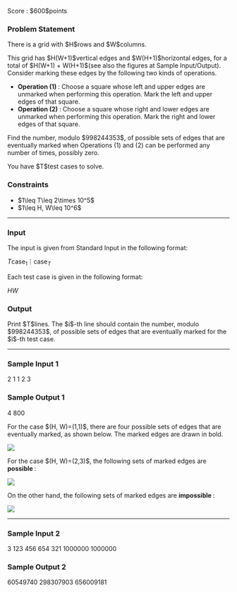 
<div>

<span>

<span>

<p>
Score : $600$points
</p>

<div>

<section>

### **Problem Statement**

<p>
There is a grid with $H$rows and $W$columns.
</p>

<p>
This grid has $H(W+1)$vertical edges and $W(H+1)$horizontal edges, for a total of $H(W+1) + W(H+1)$(see also the figures at Sample Input/Output). Consider marking these edges by the following two kinds of operations.
</p>

<ul>

<li>

<strong>
Operation (1)
</strong>
: Choose a square whose left and upper edges are unmarked when performing this operation. Mark the left and upper edges of that square.
</li>

<li>

<strong>
Operation (2)
</strong>
: Choose a square whose right and lower edges are unmarked when performing this operation. Mark the right and lower edges of that square.
</li>

</ul>

<p>
Find the number, modulo $998244353$, of possible sets of edges that are eventually marked when Operations (1) and (2) can be performed any number of times, possibly zero.
</p>

<p>
You have $T$test cases to solve.
</p>

</section>

</div>

<div>

<section>

### **Constraints**

<ul>

<li>
$1\leq T\leq 2\times 10^5$
</li>

<li>
$1\leq H, W\leq 10^6$
</li>

</ul>

</section>

</div>

---

<div>

<div>

<section>

### **Input**

<p>
The input is given from Standard Input in the following format:
</p>

<div>

$T$$\text{case}_1$$\vdots$$\text{case}_T$
</div>

<p>
Each test case is given in the following format:
</p>

<div>

$H$$W$
</div>

</section>

</div>

<div>

<section>

### **Output**

<p>
Print $T$lines. The $i$-th line should contain the number, modulo $998244353$, of possible sets of edges that are eventually marked for the $i$-th test case.
</p>

</section>

</div>

</div>

---

<div>

<section>

### **Sample Input 1**

<div>

2
1 1
2 3

</div>

</section>

</div>

<div>

<section>

### **Sample Output 1**

<div>

4
800

</div>

<p>
For the case $(H, W)=(1,1)$, there are four possible sets of edges that are eventually marked, as shown below. The marked edges are drawn in bold.
</p>

<p>

<img src="https://img.atcoder.jp/arc166/bd84a15ada55c0df6d4e66863053bd59.png">

</img>

</p>

<p>
For the case $(H, W)=(2,3)$, the following sets of marked edges are 
<strong>
possible
</strong>
:
</p>

<p>

<img src="https://img.atcoder.jp/arc166/66c77b9132c38d82c36732966ff3ae4f.png">

</img>

</p>

<p>
On the other hand, the following sets of marked edges are 
<strong>
impossible
</strong>
:
</p>

<p>

<img src="https://img.atcoder.jp/arc166/0029e3cc83a0232231ddf6e280c7f9a8.png">

</img>

</p>

</section>

</div>

---

<div>

<section>

### **Sample Input 2**

<div>

3
123 456
654 321
1000000 1000000

</div>

</section>

</div>

<div>

<section>

### **Sample Output 2**

<div>

60549740
298307903
656009181

</div>

</section>

</div>

</span>

</span>

</div>
